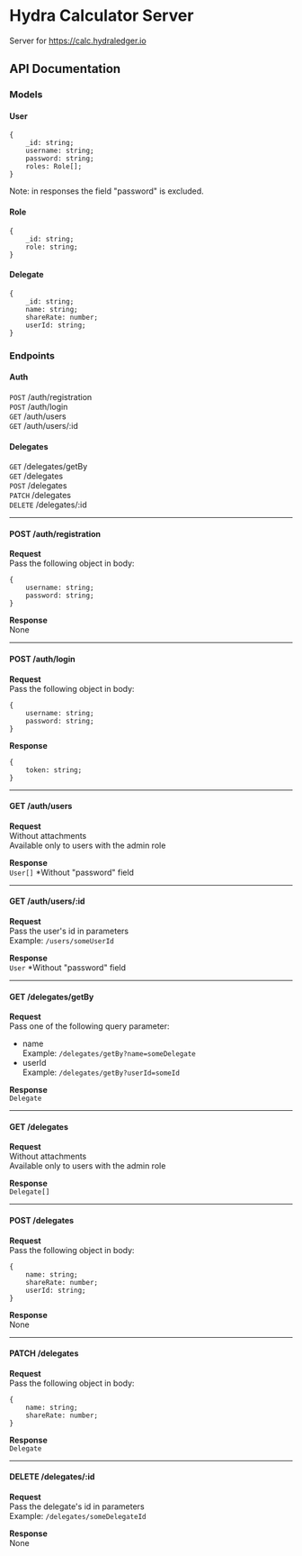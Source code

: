 # Hydra Calculator Server
Server for https://calc.hydraledger.io

## API Documentation

### Models

#### User
```
{
    _id: string;
    username: string;
    password: string;
    roles: Role[];
}
```
Note: in responses the field "password" is excluded.

#### Role
```
{
    _id: string;
    role: string;
}
```

#### Delegate
```
{
    _id: string;
    name: string;
    shareRate: number;
    userId: string;
}
```

### Endpoints

#### Auth
`POST` /auth/registration <br/>
`POST` /auth/login <br/>
`GET` /auth/users <br/>
`GET` /auth/users/:id

#### Delegates
`GET` /delegates/getBy <br/>
`GET` /delegates <br/>
`POST` /delegates <br/>
`PATCH` /delegates <br/>
`DELETE` /delegates/:id

---

#### POST /auth/registration
**Request** <br/>
Pass the following object in body:
```
{
    username: string;
    password: string;
}
```
**Response** <br/>
None

---

#### POST /auth/login
**Request** <br/>
Pass the following object in body:
```
{
    username: string;
    password: string;
}
```
**Response** <br/>
```
{
    token: string;
}
```

---

#### GET /auth/users
**Request** <br/>
Without attachments <br/>
Available only to users with the admin role

**Response** <br/>
`User[]` *Without "password" field

---

#### GET /auth/users/:id
**Request** <br/>
Pass the user's id in parameters <br/>
Example: `/users/someUserId`

**Response** <br/>
`User` *Without "password" field

---

#### GET /delegates/getBy
**Request** <br/>
Pass one of the following query parameter:
* name <br/>
  Example: `/delegates/getBy?name=someDelegate`
* userId <br/>
  Example: `/delegates/getBy?userId=someId`

**Response** <br/>
`Delegate`

---

#### GET /delegates
**Request** <br/>
Without attachments <br/>
Available only to users with the admin role

**Response** <br/>
`Delegate[]`

---

#### POST /delegates
**Request** <br/>
Pass the following object in body:
```
{
    name: string;
    shareRate: number;
    userId: string;
}
```

**Response** <br/>
None

---

#### PATCH /delegates
**Request** <br/>
Pass the following object in body:
```
{
    name: string;
    shareRate: number;
}
```

**Response** <br/>
`Delegate`

---

#### DELETE /delegates/:id
**Request** <br/>
Pass the delegate's id in parameters <br/>
Example: `/delegates/someDelegateId`

**Response** <br/>
None
